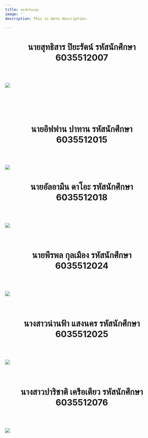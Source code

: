 ```yaml
---
title: สมาชิกในกลุ่ม
image: ''
description: This is meta description.

---
```

<h1 style="text-align:center">นายสุทธิสาร ปิยะรัตน์ รหัสนักศึกษา  6035512007</h1>

<br>

<br>

![](/images/67239262_2467376653324926_3347226047094456320_o.jpg)

<br>

<br><br>

## 

<h1 style="text-align:center">นายอิฟฟาน  ปาทาน รหัสนักศึกษา 6035512015</h1>

<br><br>

![](/images/img_8484.jpg)

<h1 style="text-align:center">นายอัลอามีน ดาโอะ รหัสนักศึกษา   6035512018</h1>

<br><br>

![](/images/117891559_1411752625695572_1274222105759852872_o.jpg)<br><br><br>

<h1 style="text-align:center">นายพีรพล กุลเมือง รหัสนักศึกษา 6035512024</h1>

<br><br>

![](/images/48373441_2031573160292336_5105572992218300416_n.jpg)<br><br><br>

<h1 style="text-align:center">นางสาวน่านฟ้า แสงนคร รหัสนักศึกษา 6035512025</h1>

<br><br>

![](/images/35123825_1700382590075494_8977698399990054912_n.jpg)<br><br><br>

<h1 style="text-align:center">นางสาวปาริชาติ เครือเตียว รหัสนักศึกษา 6035512076</h1>

<br><br>

![](https://media.discordapp.net/attachments/755066241915551859/773274106174898176/IMG_20201104_025416.jpg?width=539&height=609)<br><br><br>